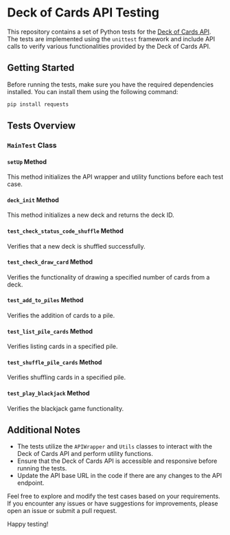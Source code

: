 # Deck of Cards API Testing

This repository contains a set of Python tests for the [Deck of Cards API](https://deckofcardsapi.com/). The tests are implemented using the `unittest` framework and include API calls to verify various functionalities provided by the Deck of Cards API.

## Getting Started

Before running the tests, make sure you have the required dependencies installed. You can install them using the following command:

```bash
pip install requests
```

## Tests Overview

### `MainTest` Class

#### `setUp` Method
This method initializes the API wrapper and utility functions before each test case.

#### `deck_init` Method
This method initializes a new deck and returns the deck ID.

#### `test_check_status_code_shuffle` Method
Verifies that a new deck is shuffled successfully.

#### `test_check_draw_card` Method
Verifies the functionality of drawing a specified number of cards from a deck.

#### `test_add_to_piles` Method
Verifies the addition of cards to a pile.

#### `test_list_pile_cards` Method
Verifies listing cards in a specified pile.

#### `test_shuffle_pile_cards` Method
Verifies shuffling cards in a specified pile.

#### `test_play_blackjack` Method
Verifies the blackjack game functionality.

## Additional Notes

- The tests utilize the `APIWrapper` and `Utils` classes to interact with the Deck of Cards API and perform utility functions.
- Ensure that the Deck of Cards API is accessible and responsive before running the tests.
- Update the API base URL in the code if there are any changes to the API endpoint.

Feel free to explore and modify the test cases based on your requirements. If you encounter any issues or have suggestions for improvements, please open an issue or submit a pull request.

Happy testing!
